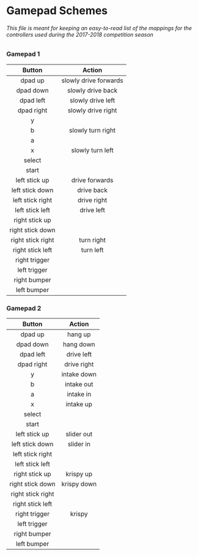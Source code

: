 # Gamepad Schemes
###### This file is meant for keeping an easy-to-read list of the mappings for the controllers used during the 2017-2018 competition season

### Gamepad 1

|Button|Action|
|:-------------:|:-------------:|
|dpad up|slowly drive forwards|
|dpad down|slowly drive back|
|dpad left|slowly drive left|
|dpad right|slowly drive right|
|y||
|b|slowly turn right|
|a||
|x|slowly turn left|
|select||
|start||
|left stick up|drive forwards|
|left stick down|drive back|
|left stick right|drive right|
|left stick left|drive left|
|right stick up||
|right stick down||
|right stick right|turn right|
|right stick left|turn left|
|right trigger||
|left trigger||
|right bumper||
|left bumper||


### Gamepad 2

|Button|Action|
|:-------------:|:-------------:|
|dpad up|hang up|
|dpad down|hang down|
|dpad left|drive left|
|dpad right|drive right|
|y|intake down|
|b|intake out|
|a|intake in|
|x|intake up|
|select||
|start||
|left stick up|slider out|
|left stick down|slider in|
|left stick right||
|left stick left||
|right stick up|krispy up|
|right stick down|krispy down|
|right stick right||
|right stick left||
|right trigger|krispy|
|left trigger||
|right bumper||
|left bumper||
